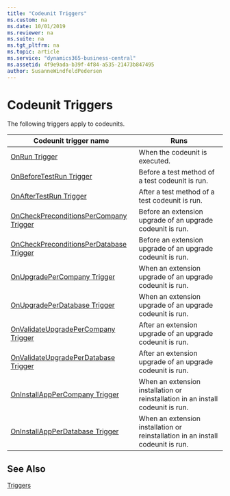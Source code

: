 ```yaml
---
title: "Codeunit Triggers"
ms.custom: na
ms.date: 10/01/2019
ms.reviewer: na
ms.suite: na
ms.tgt_pltfrm: na
ms.topic: article
ms.service: "dynamics365-business-central"
ms.assetid: 4f9e9ada-b39f-4f84-a535-21473b847495
author: SusanneWindfeldPedersen
---
```


# Codeunit Triggers
The following triggers apply to codeunits.  

|Codeunit trigger name|Runs|  
|---------------------------|--------------|  
|[OnRun Trigger](devenv-onrun-trigger.md)|When the codeunit is executed.|
|[OnBeforeTestRun Trigger](devenv-onbeforetestrun-trigger.md)|Before a test method of a test codeunit is run.|  
|[OnAfterTestRun Trigger](devenv-onaftertestrun-trigger.md)|After a test method of a test codeunit is run.|  
|[OnCheckPreconditionsPerCompany Trigger](devenv-oncheckpreconditionspercompany-trigger.md)|Before an extension upgrade of an upgrade codeunit is run.|  
|[OnCheckPreconditionsPerDatabase Trigger](devenv-oncheckpreconditionsperdatabase-trigger.md)|Before an extension upgrade of an upgrade codeunit is run.|  
|[OnUpgradePerCompany Trigger](devenv-onupgradepercompany-trigger.md)|When an extension upgrade of an upgrade codeunit is run.|  
|[OnUpgradePerDatabase Trigger](devenv-onupgradeperdatabase-trigger.md)|When an extension upgrade of an upgrade codeunit is run.|  
|[OnValidateUpgradePerCompany Trigger](devenv-onvalidateupgradepercompany-trigger.md)|After an extension upgrade of an upgrade codeunit is run.|  
|[OnValidateUpgradePerDatabase Trigger](devenv-onvalidateupgradeperdatabase-trigger.md)|After an extension upgrade of an upgrade codeunit is run.|  
|[OnInstallAppPerCompany Trigger](devenv-oninstallapppercompany-trigger.md)| When an extension installation or reinstallation in an install codeunit is run.|  
|[OnInstallAppPerDatabase Trigger](devenv-oninstallappperdatabase-trigger.md)|When an extension installation or reinstallation in an install codeunit is run.|  

## See Also  
 [Triggers](devenv-triggers.md)  
 <!--
 [Testing the Application](../testing-the-application.md)   
 [How to: Create Test Codeunits and Test Methods](../devenv-how-to-create-test-codeunits-and-test-methods.md) -->
